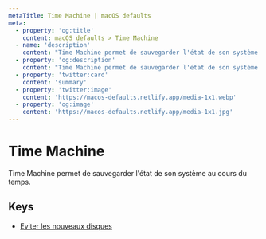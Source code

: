 ```yaml
---
metaTitle: Time Machine | macOS defaults
meta:
  - property: 'og:title'
    content: macOS defaults > Time Machine
  - name: 'description'
    content: "Time Machine permet de sauvegarder l'état de son système au cours du temps."
  - property: 'og:description'
    content: "Time Machine permet de sauvegarder l'état de son système au cours du temps."
  - property: 'twitter:card'
    content: 'summary'
  - property: 'twitter:image'
    content: 'https://macos-defaults.netlify.app/media-1x1.webp'
  - property: 'og:image'
    content: 'https://macos-defaults.netlify.app/media-1x1.jpg'
---
```


# Time Machine

Time Machine permet de sauvegarder l'état de son système au cours du temps.

## Keys

- [Eviter les nouveaux disques](./donotoffernewdisksforbackup.html)
